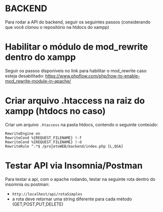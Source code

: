 # BACKEND

Para rodar a API do backend, seguir os seguintes passos (considerando que você clonou o repositório na htdocs do xampp)

# Habilitar o módulo de mod_rewrite dentro do xampp

Seguir os passos disponíveis no link para habilitar o mod_rewrite caso esteja desabilitado: https://www.phpflow.com/php/how-to-enable-mod_rewrite-module-in-apache/
# Criar arquivo .htaccess na raiz do xampp (htdocs no caso)
Criar um arquivo `.htaccess` na pasta htdocs, contendo o seguinte conteúdo:
```
RewriteEngine on
RewriteCond %{REQUEST_FILENAME} !-f
RewriteCond %{REQUEST_FILENAME} !-d
RewriteRule ^.*$ /projetoWEB/backend/index.php [L,QSA]
```

# Testar API via Insomnia/Postman
Para testar a api, com o apache rodando, testar na seguinte rota dentro do insomnia ou postman: 

* `http://localhost/api/rotaSimples`
* a rota deve retornar uma string diferente para cada método (GET,POST,PUT,DELETE)